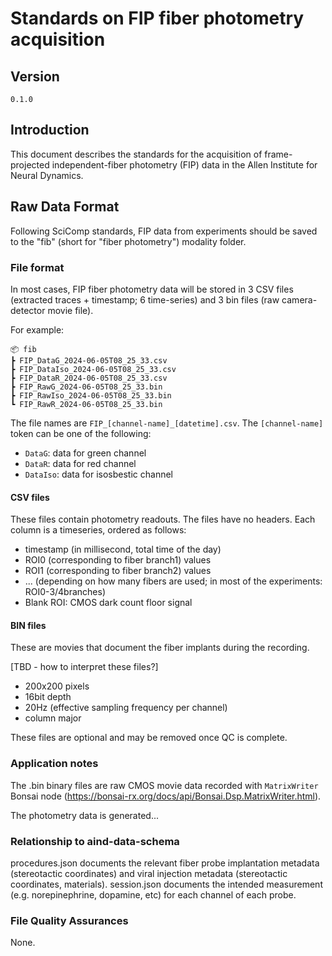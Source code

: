 # Standards on FIP fiber photometry acquisition

## Version

`0.1.0`

## Introduction

This document describes the standards for the acquisition of frame-projected independent-fiber photometry (FIP) data in the Allen Institute for Neural Dynamics.

## Raw Data Format

Following SciComp standards, FIP data from experiments should be saved to the "fib" (short for "fiber photometry") modality folder.

### File format 

In most cases, FIP fiber photometry data will be stored in 3 CSV files (extracted traces + timestamp; 6 time-series) and 3 bin files (raw camera-detector movie file).

For example:

```plaintext
📦 fib
┣ FIP_DataG_2024-06-05T08_25_33.csv
┣ FIP_DataIso_2024-06-05T08_25_33.csv
┣ FIP_DataR_2024-06-05T08_25_33.csv
┣ FIP_RawG_2024-06-05T08_25_33.bin
┣ FIP_RawIso_2024-06-05T08_25_33.bin
┗ FIP_RawR_2024-06-05T08_25_33.bin
```
The file names are `FIP_[channel-name]_[datetime].csv`.  The `[channel-name]` token can be one of the following:

* `DataG`: data for green channel
* `DataR`: data for red channel
* `DataIso`: data for isosbestic channel
  
#### CSV files

These files contain photometry readouts. The files have no headers. Each column is a timeseries, ordered as follows:

* timestamp (in millisecond, total time of the day)
* ROI0 (corresponding to fiber branch1) values
* ROI1 (corresponding to fiber branch2) values
* ...  (depending on how many fibers are used; in most of the experiments: ROI0-3/4branches)
* Blank ROI: CMOS dark count floor signal

#### BIN files

These are movies that document the fiber implants during the recording.

[TBD - how to interpret these files?]

* 200x200 pixels
* 16bit depth
* 20Hz (effective sampling frequency per channel)
* column major

These files are optional and may be removed once QC is complete. 

### Application notes

The .bin binary files are raw CMOS movie data recorded with `MatrixWriter` Bonsai node (https://bonsai-rx.org/docs/api/Bonsai.Dsp.MatrixWriter.html).

The photometry data is generated...

### Relationship to aind-data-schema

procedures.json documents the relevant fiber probe implantation metadata (stereotactic coordinates) and viral injection metadata (stereotactic coordinates, materials). session.json documents the intended measurement (e.g. norepinephrine, dopamine, etc) for each channel of each probe. 

### File Quality Assurances

None.

